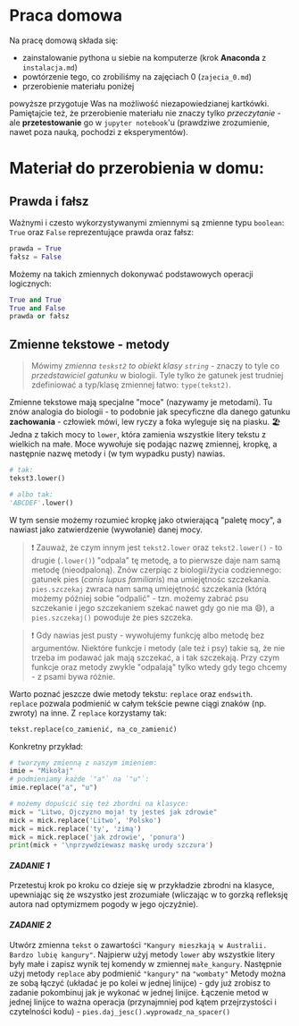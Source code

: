 # Praca domowa

Na pracę domową składa się:
* zainstalowanie pythona u siebie na komputerze (krok **Anaconda** z `instalacja.md`)
* powtórzenie tego, co zrobiliśmy na zajęciach 0 (`zajecia_0.md`)
* przerobienie materiału poniżej  

powyższe przygotuje Was na możliwość niezapowiedzianej kartkówki.  
Pamiętajcie też, że przerobienie materiału nie znaczy tylko *przeczytanie* - ale **przetestowanie** go w `jupyter notebook`'u (prawdziwe zrozumienie, nawet poza nauką, pochodzi z eksperymentów).

# Materiał do przerobienia w domu:
## Prawda i fałsz
Ważnymi i czesto wykorzystywanymi zmiennymi są zmienne typu `boolean`: `True` oraz `False` reprezentujące prawda oraz fałsz:
```python
prawda = True
fałsz = False
```

Możemy na takich zmiennych dokonywać podstawowych operacji logicznych:
```python
True and True
True and False
prawda or fałsz
```

## Zmienne tekstowe - metody

> Mówimy *zmienna `teskst2` to obiekt klasy `string`* - znaczy to tyle co *przedstawiciel gatunku* w biologii. Tyle tylko że gatunek jest trudniej zdefiniować a typ/klasę zmiennej łatwo: `type(tekst2)`.

Zmienne tekstowe mają specjalne "moce" (nazywamy je metodami). Tu znów analogia do biologii - to podobnie jak specyficzne dla danego gatunku **zachowania** - człowiek mówi, lew ryczy a foka wyleguje się na piasku. :beach_umbrella:  
Jedna z takich mocy to `lower`, która zamienia wszystkie litery tekstu z wielkich na małe. Moce wywołuje się podając nazwę zmiennej, kropkę, a następnie nazwę metody i (w tym wypadku pusty) nawias. 
```python
# tak:
tekst3.lower()

# albo tak:
'ABCDEF'.lower()
```
W tym sensie możemy rozumieć kropkę jako otwierającą "paletę mocy", a nawiast jako zatwierdzenie (wywołanie) danej mocy.

> :exclamation: Zauważ, że czym innym jest `tekst2.lower` oraz `tekst2.lower()` - to drugie (`.lower()`) "odpala" tę metodę, a to pierwsze daje nam samą metodę (nieodpaloną). 
Znów czerpiąc z biologii/życia codziennego: gatunek pies (*canis lupus familiaris*) ma umiejętnośc szczekania. `pies.szczekaj` zwraca nam samą umiejętność szczekania (którą możemy później sobie "odpalić" - tzn. możemy zabrać psu szczekanie i jego szczekaniem szekać nawet gdy go nie ma :smile:), a `pies.szczekaj()` powoduje że pies szczeka.

> :exclamation: Gdy nawias jest pusty - wywołujemy funkcję albo metodę bez argumentów. Niektóre funkcje i metody (ale też i psy) takie są, że nie trzeba im podawać jak mają szczekać, a i tak szczekają. Przy czym funkcje oraz metody zwykle "odpalają" tylko wtedy gdy tego chcemy - z psami bywa różnie.


Warto poznać jeszcze dwie metody tekstu: `replace` oraz `endswith`.  
`replace` pozwala podmienić w całym tekście pewne ciągi znaków (np. zwroty) na inne.
Z `replace` korzystamy tak:
```python
tekst.replace(co_zamienić, na_co_zamienić)
```

Konkretny przykład:
```python
# tworzymy zmienną z naszym imieniem:
imie = "Mikołaj"
# podmieniamy każde `"a"` na `"u"`:
imie.replace("a", "u")

# możemy dopuścić się też zbordni na klasyce:
mick = "Litwo, Ojczyzno moja! ty jesteś jak zdrowie"
mick = mick.replace('Litwo', 'Polsko')
mick = mick.replace('ty', 'zimą')
mick = mick.replace('jak zdrowie', 'ponura')
print(mick + '\nprzywdziewasz maskę urody szczura')
```

#### *ZADANIE 1*
Przetestuj krok po kroku co dzieje się w przykładzie zbrodni na klasyce, upewniając się że wszystko jest zrozumiałe (wliczając w to gorzką refleksję autora nad optymizmem pogody w jego ojczyźnie).

#### *ZADANIE 2*
Utwórz zmienna `tekst` o zawartości `"Kangury mieszkają w Australii. Bardzo lubię kangury"`. Najpierw użyj metody `lower` aby wszystkie litery były małe i zapisz wynik tej komendy w zmiennej `małe_kangury`. Następnie użyj metody `replace` aby podmienić `"kangury"` na `"wombaty"`
Metody można ze sobą łączyć (układać je po kolei w jednej linijce) - gdy już zrobisz to zadanie pokombinuj jak je wykonać w jednej linijce. Łączenie metod w jednej linijce to ważna operacja (przynajmniej pod kątem przejrzystości i czytelności kodu) - `pies.daj_jesc().wyprowadz_na_spacer()`
